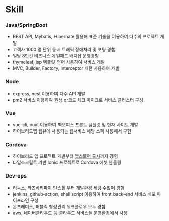 # Skill

### Java/SpringBoot
- REST API, Mybatis, Hibernate 활용해 표준 기술을 이용하여 다수의 프로젝트 개발
- 고객사 1000 명 단위 동시 트래픽 장애처리 및 포팅 경험
- 일당 8만건 비즈니스 메일패드 배치잡 운영경험
- thymeleaf, jsp 템플릿 언어 사용하여 서비스 개발
- MVC, Builder, Factory, Interceptor 패턴 사용하여 개발

### Node
- express, nest 이용하여 다수 API 개발
- pm2 서비스 이용하여 원생 qr코드 체크 마이크로 서비스 클러스터 구성

### Vue
- vue-cli, nuxt 이용하여 백오피스 프론트 템플릿 및 현재 사이트 개발
- 하이브리드앱 웹뷰에 사용되는 웹서비스 해당 스펙 사용해서 구현

### Cordova
- 하이브리드 앱 프로젝트 개발부터 [앱스토어 출시](https://play.google.com/store/apps/details?id=com.carrotglobal.platform&hl=ko&gl=US&showAllReviews=true)까지 경험
- 타입스크립트 기반 Ionic 프로젝트로 Cordova 에셋 핸들링

### Dev-ops
- 리눅스, 라즈베리파이 인스톨 부터 개발환경 세팅 수없이 경험
- jenkins, github-action, shell script 이용하여 front back-end 서비스 배포 파이프라인 구성
- 온프레미스, 퍼블릭 형상관리 워크플로우 모두 경험
- aws, 네이버클라우드 등 클라우드 서비스들 운영환경에서 사용











